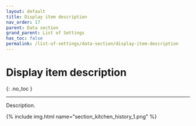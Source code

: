 ```yaml
---
layout: default
title: Display item description
nav_order: 17
parent: Data section
grand_parent: List of Settings
has_toc: false
permalink: /list-of-settings/data-section/display-item-description
---
```


# Display item description
{: .no_toc }

---

Description.

{% include img.html name="section_kitchen_history_1.png" %}